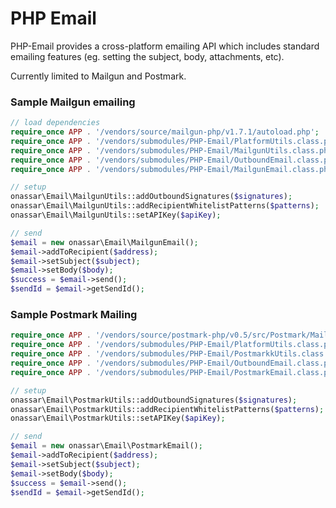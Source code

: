 PHP Email
===

PHP-Email provides a cross-platform emailing API which includes standard
emailing features (eg. setting the subject, body, attachments, etc).

Currently limited to Mailgun and Postmark.

### Sample Mailgun emailing

``` php
// load dependencies
require_once APP . '/vendors/source/mailgun-php/v1.7.1/autoload.php';
require_once APP . '/vendors/submodules/PHP-Email/PlatformUtils.class.php';
require_once APP . '/vendors/submodules/PHP-Email/MailgunUtils.class.php';
require_once APP . '/vendors/submodules/PHP-Email/OutboundEmail.class.php';
require_once APP . '/vendors/submodules/PHP-Email/MailgunEmail.class.php';

// setup
onassar\Email\MailgunUtils::addOutboundSignatures($signatures);
onassar\Email\MailgunUtils::addRecipientWhitelistPatterns($patterns);
onassar\Email\MailgunUtils::setAPIKey($apiKey);

// send
$email = new onassar\Email\MailgunEmail();
$email->addToRecipient($address);
$email->setSubject($subject);
$email->setBody($body);
$success = $email->send();
$sendId = $email->getSendId();
```

### Sample Postmark Mailing

``` php
require_once APP . '/vendors/source/postmark-php/v0.5/src/Postmark/Mail.php';
require_once APP . '/vendors/submodules/PHP-Email/PlatformUtils.class.php';
require_once APP . '/vendors/submodules/PHP-Email/PostmarkkUtils.class.php';
require_once APP . '/vendors/submodules/PHP-Email/OutboundEmail.class.php';
require_once APP . '/vendors/submodules/PHP-Email/PostmarkEmail.class.php';

// setup
onassar\Email\PostmarkUtils::addOutboundSignatures($signatures);
onassar\Email\PostmarkUtils::addRecipientWhitelistPatterns($patterns);
onassar\Email\PostmarkUtils::setAPIKey($apiKey);

// send
$email = new onassar\Email\PostmarkEmail();
$email->addToRecipient($address);
$email->setSubject($subject);
$email->setBody($body);
$success = $email->send();
$sendId = $email->getSendId();
```
